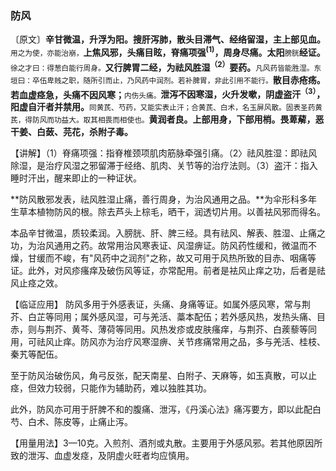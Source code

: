 ### 防风

〔原文〕**辛甘微温，升浮为阳。搜肝泻肺，散头目滞气、经络留湿，主上部见血。**<small> 用之为使，亦能治崩，</small>**上焦风邪，头痛目眩，脊痛项强<sup>(1)</sup>，周身尽痛。太阳**<small>膀胱</small>**经证。**<small>徐之才曰：得葱白能行周身。</small>**又行脾胃二经，为祛风胜湿<sup>（2）</sup>要药。**<small>凡风药皆能胜湿。东垣曰：卒伍卑贱之职，随所引而止，乃风药中润剂。若补脾胃，非此引用不能行。</small>**散目赤疮疡。若血虚痉急，头痛不因风寒；**<small>内伤头痛。</small>**泄泻不因寒湿，火升发嗽，阴虚盗汗<sup>（3）</sup>，阳虚自汗者并禁用。**<small>同黄芪、芍药，又能实表止汗；合黄芪、白术，名玉屏风散。固表圣药黄芪，得防风而功益大。取其相畏而相使也。</small>**黄润者良。上部用身，下部用梢。畏萆薢，恶干姜、白蔹、芫花，杀附子毒。**

【讲解】（1）脊痛项强：指脊椎颈项肌肉筋脉牵强引痛。（2〉祛风胜湿：即祛风除湿，是治疗风湿之邪留滞于经络、肌肉、关节等的治疗法则。（3）盗汗：指入睡时汗出，醒来即止的一种证状。

**防风散邪发表，祛风胜湿止痛，善行周身，为治风通用之品。**为伞形科多年生草本植物防风的根。除去芦头上棕毛，晒干，润透切片用。以善袪风邪而得名。

本品辛甘微温，质较柔润。入膀胱、肝、脾三经。具有祛风、解表、胜湿、止痛之功，为治风通用之药。故常用治风寒表证、风湿痹证。防风药性缓和，微温而不燥，甘缓而不峻，有"风药中之润剂"之称，故又可用于风热所致的目赤、咽痛等证。此外，对风疹瘙痒及破伤风等证，亦常配用。前者是袪风止痒之功，后者是祛风止痉之效。

【临证应用】 防风多用于外感表证，头痛、身痛等证。如属外感风寒，常与荆芥、白芷等同用；属外感风湿，可与羌活、藁本配伍；若外感风热，发热头痛、目赤，则与荆芥、黄芩、薄荷等同用。风热发疹或皮肤瘙痒，与荆芥、白蒺藜等同用，可祛风止痒。防风亦为治疗风寒湿痹、关节疼痛常用之品，多与羌活、桂枝、秦艽等配伍。

至于防风治破伤风，角弓反张，配天南星、白附子、天麻等，如玉真散，可以止痉，但效力较弱，只能作为辅助药，难以独胜其功。

此外，防风亦可用于肝脾不和的腹痛、泄泻，《丹溪心法》痛泻要方，即以此配白芍、白术、陈皮等，止痛止泻。

【用量用法】3—10克。入煎剂、酒剂或丸散。主要用于外感风邪。若其他原因所致的泄泻、血虚发痉，及阴虚火旺者均应慎用。
